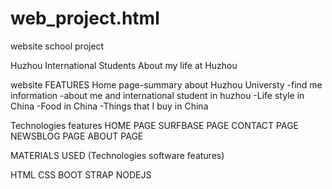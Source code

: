 # web_project.html
 website school project 

Huzhou International Students
 About my life at Huzhou


 website FEATURES 
Home page-summary about Huzhou Universty
-find me information
-about me and international student in huzhou
-Life style in China
-Food in China
-Things that I buy in China

Technologies features
HOME PAGE
SURFBASE PAGE
CONTACT PAGE
NEWSBLOG PAGE
ABOUT PAGE

MATERIALS USED (Technologies software features)

HTML
CSS
BOOT STRAP
NODEJS
